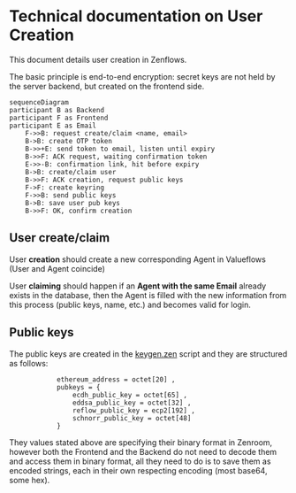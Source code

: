 <!--
SPDX-License-Identifier: AGPL-3.0-or-later
Zenflows is software that implements the Valueflows vocabulary.
Zenflows is designed, written, and maintained by srfsh <srfsh@dyne.org>
Copyright (C) 2021-2023 Dyne.org foundation <foundation@dyne.org>.

This program is free software: you can redistribute it and/or modify
it under the terms of the GNU Affero General Public License as
published by the Free Software Foundation, either version 3 of the
License, or (at your option) any later version.

This program is distributed in the hope that it will be useful,
but WITHOUT ANY WARRANTY; without even the implied warranty of
MERCHANTABILITY or FITNESS FOR A PARTICULAR PURPOSE.  See the
GNU Affero General Public License for more details.

You should have received a copy of the GNU Affero General Public License
along with this program.  If not, see <https://www.gnu.org/licenses/>.
-->

# Technical documentation on User Creation

This document details user creation in Zenflows.

The basic principle is end-to-end encryption: secret keys are not held by the server backend, but created on the frontend side.

```mermaid
sequenceDiagram
participant B as Backend
participant F as Frontend
participant E as Email
    F->>B: request create/claim <name, email>
    B->B: create OTP token
    B->>+E: send token to email, listen until expiry
    B->>F: ACK request, waiting confirmation token
    E->>-B: confirmation link, hit before expiry
    B->B: create/claim user
    B->>F: ACK creation, request public keys
    F->F: create keyring
    F->>B: send public keys
    B->B: save user pub keys
    B->>F: OK, confirm creation
```

## User create/claim

User **creation** should create a new corresponding Agent in Valueflows (User and Agent coincide)

User **claiming** should happen if an **Agent with the same Email** already exists in the database, then the Agent is filled with the new information from this process (public keys, name, etc.) and becomes valid for login.

## Public keys

The public keys are created in the [keygen.zen](zencode/src/keygen.zen) script and they are structured as follows:

```
            ethereum_address = octet[20] ,
            pubkeys = {
                ecdh_public_key = octet[65] ,
                eddsa_public_key = octet[32] ,
                reflow_public_key = ecp2[192] ,
                schnorr_public_key = octet[48]
            }
```

They values stated above are specifying their binary format in Zenroom, however both the Frontend and the Backend do not need to decode them and access them in binary format, all they need to do is to save them as encoded strings, each in their own respecting encoding (most base64, some hex).
